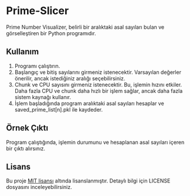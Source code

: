 # Prime-Slicer

Prime Number Visualizer, belirli bir aralıktaki asal sayıları bulan ve görselleştiren bir Python programıdır.

## Kullanım

1. Programı çalıştırın.
2. Başlangıç ve bitiş sayılarını girmeniz istenecektir. Varsayılan değerler önerilir, ancak istediğiniz aralığı seçebilirsiniz.
3. Chunk ve CPU sayısını girmeniz istenecektir. Bu, işlemin hızını etkiler. Daha fazla CPU ve chunk daha hızlı bir işlem sağlar, ancak daha fazla sistem kaynağı kullanır.
4. İşlem başladığında program aralıktaki asal sayıları hesaplar ve saved_prime_list[n].pkl ile kaydeder.

## Örnek Çıktı

Program çalıştığında, işlemin durumunu ve hesaplanan asal sayıları içeren bir çıktı alırsınız.

## Lisans

Bu proje [MIT lisansı](LICENSE) altında lisanslanmıştır. Detaylı bilgi için LICENSE dosyasını inceleyebilirsiniz.
